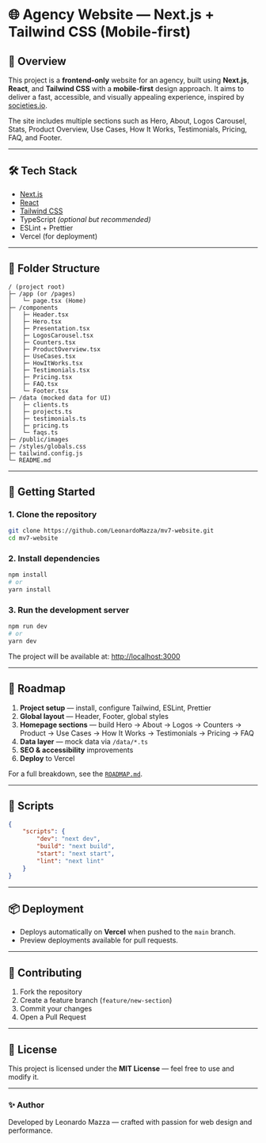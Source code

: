 # 🌐 Agency Website — Next.js + Tailwind CSS (Mobile-first)

## 🧭 Overview

This project is a **frontend-only** website for an agency, built using **Next.js**, **React**, and **Tailwind CSS** with a **mobile-first** design approach. It aims to deliver a fast, accessible, and visually appealing experience, inspired by [societies.io](https://www.societies.io/).

The site includes multiple sections such as Hero, About, Logos Carousel, Stats, Product Overview, Use Cases, How It Works, Testimonials, Pricing, FAQ, and Footer.

---

## 🛠️ Tech Stack

- [Next.js](https://nextjs.org/)
- [React](https://react.dev/)
- [Tailwind CSS](https://tailwindcss.com/)
- TypeScript _(optional but recommended)_
- ESLint + Prettier
- Vercel (for deployment)

---

## 📁 Folder Structure

```
/ (project root)
├─ /app (or /pages)
│   └─ page.tsx (Home)
├─ /components
│   ├─ Header.tsx
│   ├─ Hero.tsx
│   ├─ Presentation.tsx
│   ├─ LogosCarousel.tsx
│   ├─ Counters.tsx
│   ├─ ProductOverview.tsx
│   ├─ UseCases.tsx
│   ├─ HowItWorks.tsx
│   ├─ Testimonials.tsx
│   ├─ Pricing.tsx
│   ├─ FAQ.tsx
│   └─ Footer.tsx
├─ /data (mocked data for UI)
│   ├─ clients.ts
│   ├─ projects.ts
│   ├─ testimonials.ts
│   ├─ pricing.ts
│   └─ faqs.ts
├─ /public/images
├─ /styles/globals.css
├─ tailwind.config.js
└─ README.md
```

---

## 🚀 Getting Started

### 1. Clone the repository

```bash
git clone https://github.com/LeonardoMazza/mv7-website.git
cd mv7-website
```

### 2. Install dependencies

```bash
npm install
# or
yarn install
```

### 3. Run the development server

```bash
npm run dev
# or
yarn dev
```

The project will be available at: [http://localhost:3000](http://localhost:3000)

---

## 📅 Roadmap

1. **Project setup** — install, configure Tailwind, ESLint, Prettier
2. **Global layout** — Header, Footer, global styles
3. **Homepage sections** — build Hero → About → Logos → Counters → Product → Use Cases → How It Works → Testimonials → Pricing → FAQ
4. **Data layer** — mock data via `/data/*.ts`
5. **SEO & accessibility** improvements
6. **Deploy** to Vercel

For a full breakdown, see the [`ROADMAP.md`](./ROADMAP.md).

---

## 🧩 Scripts

```json
{
    "scripts": {
        "dev": "next dev",
        "build": "next build",
        "start": "next start",
        "lint": "next lint"
    }
}
```

---

## 📦 Deployment

- Deploys automatically on **Vercel** when pushed to the `main` branch.
- Preview deployments available for pull requests.

---

## 🤝 Contributing

1. Fork the repository
2. Create a feature branch (`feature/new-section`)
3. Commit your changes
4. Open a Pull Request

---

## 🧾 License

This project is licensed under the **MIT License** — feel free to use and modify it.

---

### ✨ Author

Developed by Leonardo Mazza — crafted with passion for web design and performance.
